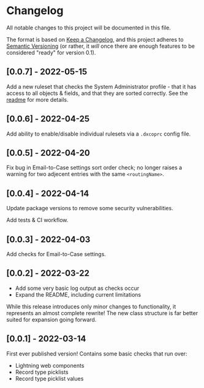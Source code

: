 # Changelog

All notable changes to this project will be documented in this file.

The format is based on [Keep a Changelog](https://keepachangelog.com/en/1.0.0/),
and this project adheres to [Semantic Versioning](https://semver.org/spec/v2.0.0.html) (or rather, it _will_ once there are enough features to be considered "ready" for version 0.1).

## [0.0.7] - 2022-05-15

Add a new ruleset that checks the System Administrator profile - that it has access to all objects & fields, and that they are sorted correctly. See the [readme](https://github.com/dcathcart/dx-cop/blob/master/README.md) for more details.

## [0.0.6] - 2022-04-25

Add ability to enable/disable individual rulesets via a `.dxcoprc` config file.

## [0.0.5] - 2022-04-20

Fix bug in Email-to-Case settings sort order check; no longer raises a warning for two adjecent entries with the same `<routingName>`.

## [0.0.4] - 2022-04-14

Update package versions to remove some security vulnerabilities.

Add tests & CI workflow.

## [0.0.3] - 2022-04-03

Add checks for Email-to-Case settings.

## [0.0.2] - 2022-03-22

- Add some very basic log output as checks occur
- Expand the README, including current limitations

While this release introduces only minor changes to functionality, it represents an almost complete rewrite! The new class structure is far better suited for expansion going forward.

## [0.0.1] - 2022-03-14

First ever published version! Contains some basic checks that run over:
- Lightning web components
- Record type picklists
- Record type picklist values
